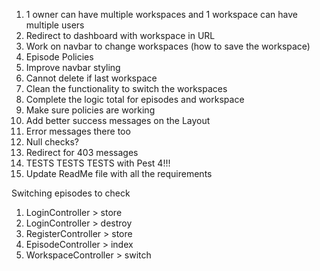 1. 1 owner can have multiple workspaces and 1 workspace can have multiple users
2. Redirect to dashboard with workspace in URL
3. Work on navbar to change workspaces (how to save the workspace)
4. Episode Policies
5. Improve navbar styling
6. Cannot delete if last workspace
7. Clean the functionality to switch the workspaces
8. Complete the logic total for episodes and workspace
9. Make sure policies are working
10. Add better success messages on the Layout
11. Error messages there too
12. Null checks?
13. Redirect for 403 messages
14. TESTS TESTS TESTS with Pest 4!!!
15. Update ReadMe file with all the requirements

Switching episodes to check
1. LoginController > store
2. LoginController > destroy
3. RegisterController > store
4. EpisodeController > index
5. WorkspaceController > switch 
